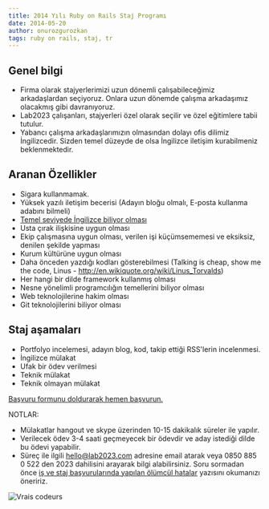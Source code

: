 ```yaml
---
title: 2014 Yılı Ruby on Rails Staj Programı
date: 2014-05-20
author: onurozgurozkan
tags: ruby on rails, staj, tr
---
```


## Genel bilgi

* Firma olarak stajyerlerimizi uzun dönemli çalışabileceğimiz arkadaşlardan seçiyoruz. Onlara uzun dönemde çalışma arkadaşımız olacakmış gibi davranıyoruz.
* Lab2023 çalışanları, stajyerleri özel olarak seçilir ve özel eğitimlere tabii tutulur. 
* Yabancı çalışma arkadaşlarımızın olmasından dolayı ofis dilimiz İngilizcedir. Sizden temel düzeyde de olsa İngilizce iletişim kurabilmeniz beklenmektedir. 

## Aranan Özellikler

* Sigara kullanmamak.
* Yüksek yazılı iletişim becerisi (Adayın bloğu olmalı, E-posta kullanma adabını bilmeli)
* [Temel seviyede İngilizce biliyor olması](http://www.izlesene.com/video/cem-yilmaz-ingilizce-biliyor-musun/6866754)
* Usta çırak ilişkisine uygun olması
* Ekip çalışmasına uygun olması, verilen işi küçümsememesi ve eksiksiz, denilen şekilde yapması
* Kurum kültürüne uygun olması
* Daha önceden yazdığı kodları gösterebilmesi (Talking is cheap, show me the code, Linus - http://en.wikiquote.org/wiki/Linus_Torvalds)
* Her hangi bir dilde framework kullanmış olması
* Nesne yönelimli programcılığın temellerini biliyor olması
* Web teknolojilerine hakim olması
* Git teknolojilerini biliyor olması

## Staj aşamaları

* Portfolyo incelemesi, adayın blog, kod, takip ettiği RSS'lerin incelenmesi.
* İngilizce mülakat
* Ufak bir ödev verilmesi
* Teknik mülakat
* Teknik olmayan mülakat

[Başvuru formunu doldurarak hemen başvurun.](https://docs.google.com/forms/d/1rPSUMywvmfAh2h41fyBN0nFpvLb2uh42QEsTcF23MBA/viewform)

NOTLAR:

* Mülakatlar hangout ve skype üzerinden 10-15 dakikalık süreler ile yapılır.
* Verilecek ödev 3-4 saati geçmeyecek bir ödevdir ve aday istediği dilde bu ödevi yapabilir.
* Süreç ile ilgili hello@lab2023.com adresine email atarak veya 0850 885 0 522 den 2023 dahilisini arayarak bilgi alabilirsiniz. Soru sormadan önce [iş ve staj başvurularında yapılan ölümcül hatalar](http://onurozgurozkan.com/is-ve-staj-basvurusunda-yapilan-olumcul-hatalar.html) yazısını okumanızı öneririz.

![Vrais codeurs](articles/2014-06-20-Vrais-codeurs-650-finalenglish.jpg)
